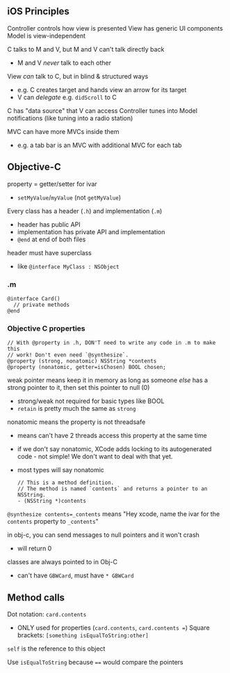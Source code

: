 ## iOS Principles

Controller controls how view is presented
View has generic UI components
Model is view-independent

C talks to M and V, but M and V can't talk directly back
- M and V *never* talk to each other

View _can_ talk to C, but in blind & structured ways
- e.g. C creates target and hands view an arrow for its target
- V can _delegate_ e.g. `didScroll` to C

C has "data source" that V can access
Controller tunes into Model notifications (like tuning into a radio station)

MVC can have more MVCs inside them
- e.g. a tab bar is an MVC with additional MVC for each tab

## Objective-C

property = getter/setter for ivar
- `setMyValue`/`myValue` (not `getMyValue`)

Every class has a header (`.h`) and implementation (`.m`)
- header has public API
- implementation has private API and implementation
- `@end` at end of both files

header must have superclass
- like `@interface MyClass : NSObject`

### .m

    @interface Card()
      // private methods
    @end

### Objective C properties

    // With @property in .h, DON'T need to write any code in .m to make this
    // work! Don't even need `@synthesize`.
    @property (strong, nonatomic) NSString *contents
    @property (nonatomic, getter=isChosen) BOOL chosen;

weak pointer means keep it in memory as long as someone *else* has a strong
pointer to it, then set this pointer to null (0)
- strong/weak not required for basic types like BOOL
- `retain` is pretty much the same as `strong`

nonatomic means the property is not threadsafe
- means can't have 2 threads access this property at the same time
- if we don't say nonatomic, XCode adds locking to its autogenerated code - not
  simple! We don't want to deal with that yet.
- most types will say nonatomic


      // This is a method definition.
      // The method is named `contents` and returns a pointer to an NSString.
      - (NSString *)contents

`@synthesize contents=_contents` means "Hey xcode, name the ivar for the
`contents` property to `_contents`"

in obj-c, you can send messages to null pointers and it won't crash
- will return 0

classes are always pointed to in Obj-C
- can't have `GBWCard`, must have `* GBWCard`

## Method calls

Dot notation: `card.contents`
- ONLY used for properties (`card.contents`, `card.contents =`)
Square brackets: `[something isEqualToString:other]`

`self` is the reference to this object

Use `isEqualToString` because `==` would compare the pointers
